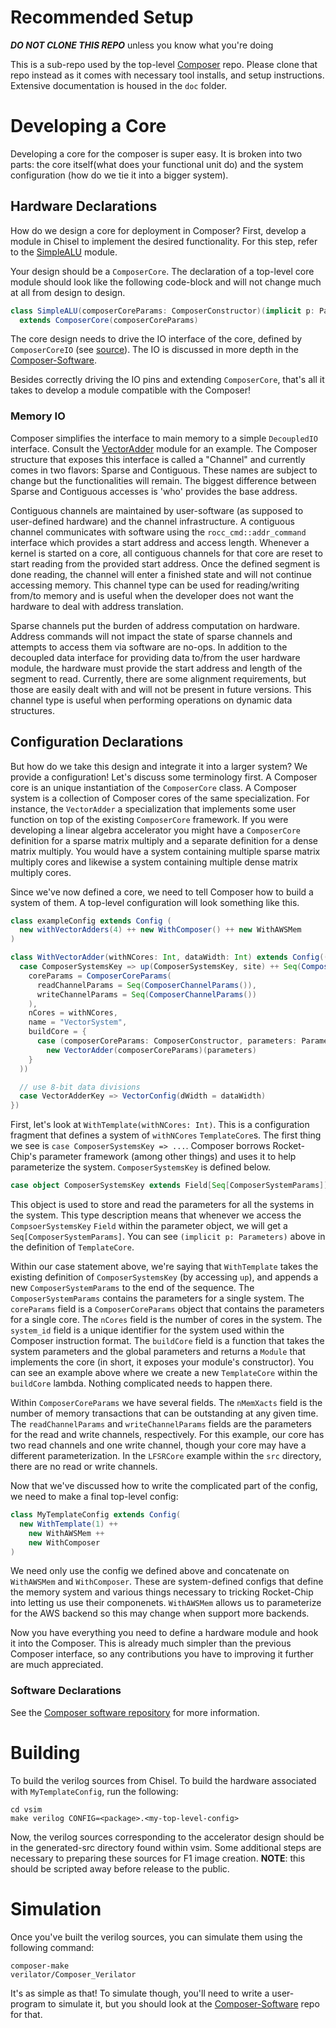 # Recommended Setup
***DO NOT CLONE THIS REPO*** unless you know what you're doing

This is a sub-repo used by the top-level [Composer](https://github.com/ChrisKjellqvist/Composer) repo.
Please clone that repo instead as it comes with necessary tool installs, and setup instructions.
Extensive documentation is housed in the `doc` folder.
# Developing a Core
Developing a core for the composer is super easy.
It is broken into two parts: the core itself(what does your functional unit do) and the system configuration
(how do we tie it into a bigger system).

## Hardware Declarations
How do we design a core for deployment in Composer?
First, develop a module in Chisel to implement the desired functionality. 
For this step, refer to the [SimpleALU](src/main/scala/design/Examples.scala) module.

Your design should be a `ComposerCore`.
The declaration of a top-level core module should look like the following code-block and will not change much at all from design to design. 
```scala
class SimpleALU(composerCoreParams: ComposerConstructor)(implicit p: Parameters) 
  extends ComposerCore(composerCoreParams)
```

The core design needs to drive the IO interface of the core, defined by `ComposerCoreIO` (see [source](composer/src/main/scala/composer/ComposerCore.scala)).
The IO is discussed in more depth in the [Composer-Software](https://github.com/ChrisKjellqvist/Composer-Software).

Besides correctly driving the IO pins and extending `ComposerCore`, that's all it takes to develop a module compatible with the Composer!

### Memory IO 

Composer simplifies the interface to main memory to a simple `DecoupledIO` interface.
Consult the [VectorAdder](src/main/scala/design/Examples.scala) module for an example.
The Composer structure that exposes this interface is called a "Channel" and currently comes in two flavors: Sparse and Contiguous.
These names are subject to change but the functionalities will remain.
The biggest difference between Sparse and Contiguous accesses is 'who' provides the base address.

Contiguous channels are maintained by user-software (as supposed to user-defined hardware) and the channel infrastructure.
A contiguous channel communicates with software using the `rocc_cmd::addr_command` interface which provides a start address and access length.
Whenever a kernel is started on a core, all contiguous channels for that core are reset to start reading from the provided start address.
Once the defined segment is done reading, the channel will enter a finished state and will not continue accessing memory.
This channel type can be used for reading/writing from/to memory and is useful when the developer does not want the hardware to deal with address translation.

Sparse channels put the burden of address computation on hardware.
Address commands will not impact the state of sparse channels and attempts to access them via software are no-ops.
In addition to the decoupled data interface for providing data to/from the user hardware module, the hardware must provide the start address and length of the segment to read.
Currently, there are some alignment requirements, but those are easily dealt with and will not be present in future versions.
This channel type is useful when performing operations on dynamic data structures.

## Configuration Declarations
But how do we take this design and integrate it into a larger system? We provide a configuration!
Let's discuss some terminology first.
A Composer core is an unique instantiation of the `ComposerCore` class.
A Composer system is a collection of Composer cores of the same specialization. 
For instance, the `VectorAdder` a specialization that implements some user function on top of the existing `ComposerCore` framework.
If you were developing a linear algebra accelerator you might have a `ComposerCore` definition for a sparse matrix multiply and a separate definition for a dense matrix multiply.
You would have a system containing multiple sparse matrix multiply cores and likewise a system containing multiple dense matrix multiply cores.

Since we've now defined a core, we need to tell Composer how to build a system of them.
A top-level configuration will look something like this.

```scala
class exampleConfig extends Config (
  new withVectorAdders(4) ++ new WithComposer() ++ new WithAWSMem
)

class WithVectorAdder(withNCores: Int, dataWidth: Int) extends Config((site, here, up) => {
  case ComposerSystemsKey => up(ComposerSystemsKey, site) ++ Seq(ComposerSystemParams(
    coreParams = ComposerCoreParams(
      readChannelParams = Seq(ComposerChannelParams()),
      writeChannelParams = Seq(ComposerChannelParams())
    ),
    nCores = withNCores,
    name = "VectorSystem",
    buildCore = {
      case (composerCoreParams: ComposerConstructor, parameters: Parameters) =>
        new VectorAdder(composerCoreParams)(parameters)
    }
  ))

  // use 8-bit data divisions
  case VectorAdderKey => VectorConfig(dWidth = dataWidth)
})
```

First, let's look at `WithTemplate(withNCores: Int)`.
This is a configuration fragment that defines a system of `withNCores` `TemplateCore`s.
The first thing we see is `case ComposerSystemsKey => ...`. 
Composer borrows Rocket-Chip's parameter framework (among other things) and uses it to help parameterize the system.
`ComposerSystemsKey` is defined below.
```scala
case object ComposerSystemsKey extends Field[Seq[ComposerSystemParams]]
````

This object is used to store and read the parameters for all the systems in the system.
This type description means that whenever we access the `CompsoerSystemsKey` `Field` within the parameter object, we will get a `Seq[ComposerSystemParams]`.
You can see `(implicit p: Parameters)` above in the definition of `TemplateCore`.

Within our case statement above, we're saying that `WithTemplate` takes the existing definition of `ComposerSystemsKey` (by accessing `up`),
and appends a new `ComposerSystemParams` to the end of the sequence.
The `ComposerSystemParams` contains the parameters for a single system.
The `coreParams` field is a `ComposerCoreParams` object that contains the parameters for a single core.
The `nCores` field is the number of cores in the system.
The `system_id` field is a unique identifier for the system used within the Composer instruction format.
The `buildCore` field is a function that takes the system parameters and the global parameters and returns a `Module` that implements the core (in short, it exposes your module's constructor).
You can see an example above where we create a new `TemplateCore` within the `buildCore` lambda.
Nothing complicated needs to happen there.

Within `ComposerCoreParams` we have several fields.
The `nMemXacts` field is the number of memory transactions that can be outstanding at any given time.
The `readChannelParams` and `writeChannelParams` fields are the parameters for the read and write channels, respectively.
For this example, our core has two read channels and one write channel, though your core may have a different parameterization.
In the `LFSRCore` example within the `src` directory, there are no read or write channels.

Now that we've discussed how to write the complicated part of the config, we need to make a final top-level config:

```scala
class MyTemplateConfig extends Config(
  new WithTemplate(1) ++
    new WithAWSMem ++
    new WithComposer
)
```

We need only use the config we defined above and concatenate on `WithAWSMem` and `WithComposer`.
These are system-defined configs that define the memory system and various things necessary to tricking Rocket-Chip into letting us use their componenets.
`WithAWSMem` allows us to parameterize for the AWS backend so this may change when support more backends.


[//]: # (> As an aside... If this identifier changes in between hardware elaborations, then code that incorporates system IDs into)

[//]: # (> the binary will need to be re-compiled on every hardware elaboration, which is not something that should be true.)

[//]: # (> System IDs _should_ be stable. But on the other hand, forcing the user to define `system_id` seems unnecessary and)

[//]: # (> Composer should be able to abstract this away. Maybe instead of compiling system IDs into the binary, there should be)

[//]: # (> some sort of config file output from the Composer and the Composer runtime requires this config file to run. Instead)

[//]: # (> of compiling system IDs into the binary then, the binary knows the "name" for each system it wants to use for each)

[//]: # (> command and performs the map from "name" to ID using the config file at runtime. If you &#40;Justin or Brendan&#41; are)

[//]: # (> interested in implementing this, that could be nice. If this stream-of-consciousness ramble didn't make a lot of)

[//]: # (> sense but you want to know more, just ping me. ANYWAYS! Back to `ComposerSystemParams`...)


Now you have everything you need to define a hardware module and hook it into the Composer. This is already much
simpler than the previous Composer interface, so any contributions you have to improving it further are much
appreciated.
### Software Declarations

See the [Composer software repository](https://github.com/ChrisKjellqvist/Composer-Software) for more information.

# Building

To build the verilog sources from Chisel. To build the hardware associated with `MyTemplateConfig`, run the following:
```shell
cd vsim
make verilog CONFIG=<package>.<my-top-level-config>
```

Now, the verilog sources corresponding to the accelerator design should be in the generated-src directory found within
vsim. Some additional steps are necessary to preparing these sources for F1 image creation. **NOTE**: this should be
scripted away before release to the public.

# Simulation

Once you've built the verilog sources, you can simulate them using the following command:
```shell
composer-make
verilator/Composer_Verilator 
```
It's as simple as that! To simulate though, you'll need to write a user-program to simulate it, but you should look at the [Composer-Software](https://github.com/ChrisKjellqvist/Composer-Software) repo for that.


[//]: # (Hooking into the AWS top-level module is currently a subject of improvement and currently only supports 1 DDR)

[//]: # (interface and has to be adjusted manually...)

[//]: # (You should have set the `COMPOSER_AWS_SDK_DIR` as part of the setup procedure.)

[//]: # (The [cl_template.sv]&#40;https://github.com/aws/aws-fpga/blob/4750aacb4dac9d464b099b27e4337220cf0b0713/hdk/common/shell_v04261818/new_cl_template/design/cl_template.sv&#41;)

[//]: # (file from the [aws-fpga]&#40;https://github.com/aws/aws-fpga&#41; repo contains the top-level module for whenever we're building)

[//]: # (an image for the F1 FPGA.)

[//]: # (The Composer Framework provides a [slightly modified version of this module]&#40;https://github.com/lisakwu/aws-fpga-genomeacc-simple/blob/3df6ecfd1101105ed0f64ea3c63c8509a4ed3c10/hdk/cl/developer_designs/composer/design/adamacc_aws.sv&#41;)

[//]: # (that hooks in our generated code from the previous section.)

[//]: # ()
[//]: # (In our generated code there are a number of code snippets like this:)

[//]: # (```scala)

[//]: # (// in generated verilog)

[//]: # (output [4:0]   axi4_mem_0_aw_bits_id,)

[//]: # (```)

[//]: # ()
[//]: # (However if we look at the Amazon-provided code it looks like:)

[//]: # (```scala)

[//]: # (// in aws provided wrapper)

[//]: # (output [15:0] io_mem_0_aw_bits_id,)

[//]: # (```)

[//]: # ()
[//]: # (This discrepancy happens for a number of ports &#40;they all end with `...bits_id`. Change all of the number of bits)

[//]: # (in the aws-wrapper code to the number of bits found in the generated verilog. )

[//]: # ()
[//]: # (Instructions on building the F1 image and simulation testbed will be written soon. )

[//]: # (# Tid-bits)

